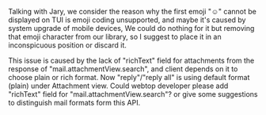 
Talking with Jary, we consider the reason why the first emoji "☺" cannot be displayed on TUI is emoji coding unsupported, and maybe it's caused by system upgrade of mobile devices, We could do nothing for it but removing that emoji character from our library, so I suggest to place it in an inconspicuous position or discard it.

This issue is caused by the lack of "richText" field for attachments from the response of "mail.attachmentView.search", and client depends on it to choose plain or rich format. Now "reply"/"reply all" is using default format (plain) under Attachment view. 
Could webtop developer please add "richText" field for "mail.attachmentView.search"? or give some suggestions to distinguish mail formats form this API.